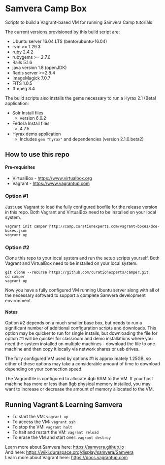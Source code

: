 Samvera Camp Box
==============

Scripts to build a Vagrant-based VM for running Samvera Camp tutorials.

The current versions provisioned by this build script are:

* Ubuntu server 16.04 LTS (bento/ubuntu-16.04)
* rvm >= 1.29.3
* ruby 2.4.2
* rubygems >= 2.7.6 
* Rails 5.1.6
* java version 1.8 (openJDK)
* Redis server >=2.8.4
* ImageMagick 7.0.7
* FITS 1.0.5
* ffmpeg 3.4

The build scripts also installs the gems necessary to run a Hyrax 2.1 (Beta) application:

* Solr Install files
    * version 6.6.2
* Fedora Install files
    * 4.7.5
* Hyrax demo application
    * Includes `gem "hyrax"` and dependencies (version 2.1.0.beta2)

How to use this repo
--------------------

#### Pre-requisites ####
* VirtualBox - https://www.virtualbox.org
* Vagrant - https://www.vagrantup.com

### Option #1 ###
Just use Vagrant to load the fully configured boxfile for the release version in this repo. Both Vagrant and VirtualBox need to be installed on your local system.  

    vagrant init camper http://camp.curationexperts.com/vagrant-boxes/dce-boxes.json
    vagrant up


### Option #2 ###
Clone this repo to your local system and run the setup scripts yourself.  Both Vagrant and VirtualBox need to be installed on your local system.  

    git clone --recurse https://github.com/curationexperts/camper.git
    cd camper
    vagrant up

Now you have a fully configured VM running Ubuntu server along with all of the necessary softward to support a complete Samvera development environment.

#### Notes ####
Option #2 depends on a much smaller base box, but needs to run a significant number of additional configuration scripts and downloads.  This option may be quicker to run for single installs, but downloading the file for option #1 will be quicker for classroom and demo installations where you need the system installed on multiple machines - download the file to one machine and then copy it locally via network shares or usb drives.

The fully configured VM used by options #1 is approximately 1.25GB, so either of these options may take a considerable amount of time to download depending on your connection speed. 

The Vagrantfile is configured to allocate 4gb RAM to the VM.  If your host machine has more or less than 8gb physical memory installed, you may want to increase or decrease the amount of memory allocated to the VM.


Running Vagrant & Learning Samvera
----------------------------------

* To start the VM: `vagrant up`
* To access the VM: `vagrant ssh`
* To stop the VM: `vagrant halt`
* To halt and restart the VM: `vagrant reload`
* To erase the VM and start over: `vagrant destroy`


Learn more about Samvera here: https://samvera.github.io  
And here: https://wiki.duraspace.org/display/samvera/Samvera  
Learn more about Vagrant here: https://docs.vagrantup.com
